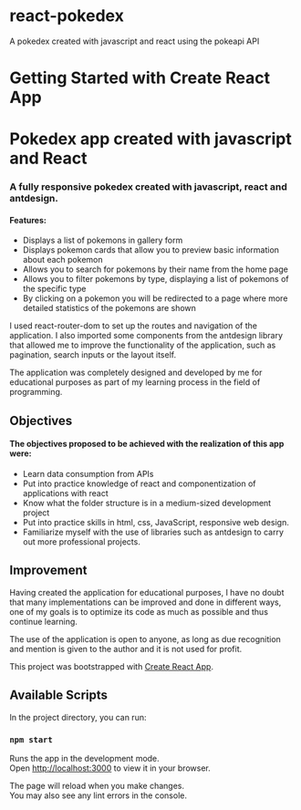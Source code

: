 # react-pokedex
A pokedex created with javascript and react using the pokeapi API
# Getting Started with Create React App


# Pokedex app created with javascript and React 

### A fully responsive pokedex created with javascript, react and antdesign. 

#### Features: 
- Displays a list of pokemons in gallery form
- Displays pokemon cards that allow you to preview basic information about each pokemon 
- Allows you to search for pokemons by their name from the home page 
- Allows you to filter pokemons by type, displaying a list of pokemons of the specific type 
- By clicking on a pokemon you will be redirected to a page where more detailed statistics of the pokemons are shown

I used react-router-dom to set up the routes and navigation of the application. I also imported some components from the antdesign library that allowed me to improve the functionality of the application, such as pagination, search inputs or the layout itself. 

The application was completely designed and developed by me for educational purposes as part of my learning process in the field of programming. 

## Objectives
#### The objectives proposed to be achieved with the realization of this app were:

- Learn data consumption from APIs
- Put into practice knowledge of react and componentization of applications with react
- Know what the folder structure is in a medium-sized development project
- Put into practice skills in html, css, JavaScript, responsive web design.
- Familiarize myself with the use of libraries such as antdesign to carry out more professional projects.

## Improvement 

Having created the application for educational purposes, I have no doubt that many implementations can be improved and done in different ways, one of my goals is to optimize its code as much as possible and thus continue learning.

The use of the application is open to anyone, as long as due recognition and mention is given to the author and it is not used for profit.




This project was bootstrapped with [Create React App](https://github.com/facebook/create-react-app).

## Available Scripts

In the project directory, you can run:

### `npm start`

Runs the app in the development mode.\
Open [http://localhost:3000](http://localhost:3000) to view it in your browser.

The page will reload when you make changes.\
You may also see any lint errors in the console.